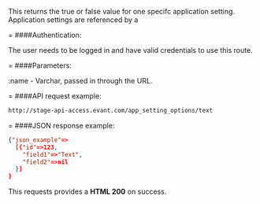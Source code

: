 <!-- --- title: GET /app_setting_options/:id -->

This returns the true or false value for one specifc application setting. Application settings are referenced by a

=
####Authentication:

The user needs to be logged in and have valid credentials to use this route.

=
####Parameters:

:name - Varchar, passed in through the URL.

=
####API request example:
```html
http://stage-api-access.evant.com/app_setting_options/text
```

=
####JSON response example:

```json
{"json_example"=>
  [{"id"=>123,
    "field1"=>"Text",
    "field2"=>nil
  }]
}
```

This requests provides a <strong>HTML 200</strong> on success.